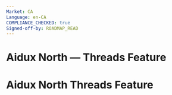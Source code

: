 ```yaml
---
Market: CA
Language: en-CA
COMPLIANCE_CHECKED: true
Signed-off-by: ROADMAP_READ
---
```


<!--
Market: CA
Language: en-CA
COMPLIANCE_CHECKED
Signed-off-by: ROADMAP_READ
-->

# Aidux North — Threads Feature

# Aidux North Threads Feature
